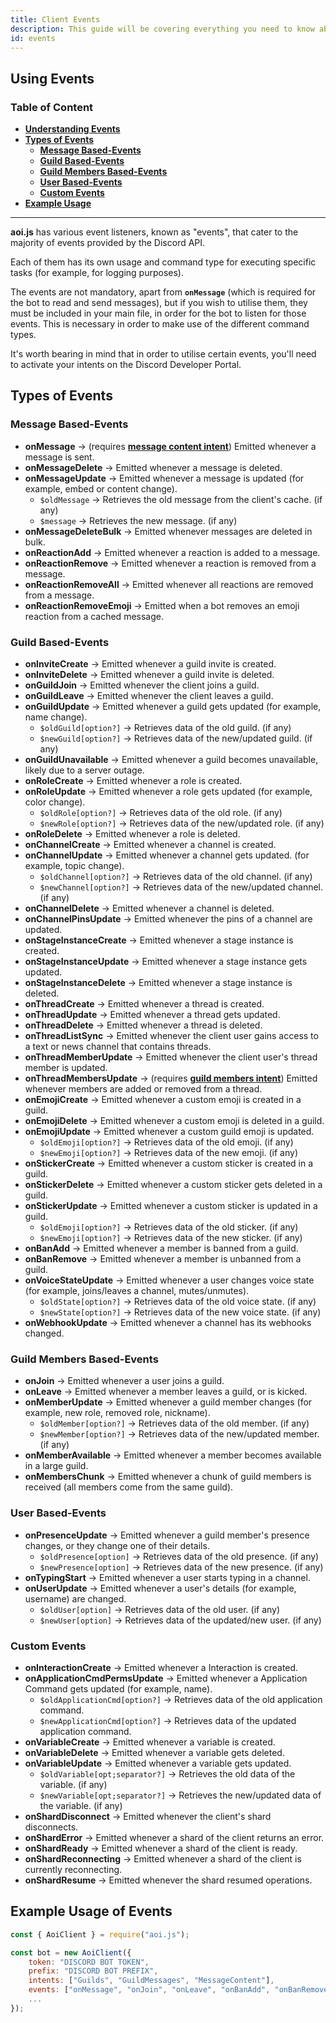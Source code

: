 ```yaml
---
title: Client Events
description: This guide will be covering everything you need to know about events and their usage.
id: events
---
```


## Using Events

### Table of Content

- **[Understanding Events][1]**
- **[Types of Events][2]**
    - **[Message Based-Events][2.1]**
    - **[Guild Based-Events][2.2]**
    - **[Guild Members Based-Events][2.3]**
    - **[User Based-Events][2.4]**
    - **[Custom Events][2.5]**
- **[Example Usage][3]**

---

**aoi.js** has various event listeners, known as "events", that cater to the majority of events provided by the Discord
API.

Each of them has its own usage and command type for executing specific tasks (for example, for logging purposes).

The events are not mandatory, apart from **`onMessage`** (which is required for the bot to read and send messages), but
if you wish to utilise them, they must be included in your main file, in order for the bot to listen for those events.
This is necessary in order to make use of the different command types.

It's worth bearing in mind that in order to utilise certain events, you'll need to activate your intents on the Discord
Developer Portal.

## Types of Events

### Message Based-Events

* **onMessage** &rarr; (requires **[message content intent](https://discord.com/developers/docs/topics/gateway#caveats)**) Emitted whenever a message is sent.
* **onMessageDelete** &rarr; Emitted whenever a message is deleted.
* **onMessageUpdate** &rarr; Emitted whenever a message is updated (for example, embed or content change).
    - `$oldMessage` &rarr; Retrieves the old message from the client's cache. (if any)
    - `$message` &rarr; Retrieves the new message. (if any)
* **onMessageDeleteBulk** &rarr; Emitted whenever messages are deleted in bulk.
* **onReactionAdd** &rarr; Emitted whenever a reaction is added to a message.
* **onReactionRemove** &rarr; Emitted whenever a reaction is removed from a message.
* **onReactionRemoveAll** &rarr; Emitted whenever all reactions are removed from a message.
* **onReactionRemoveEmoji** &rarr; Emitted when a bot removes an emoji reaction from a cached message.

### Guild Based-Events

* **onInviteCreate** &rarr; Emitted whenever a guild invite is created.
* **onInviteDelete** &rarr; Emitted whenever a guild invite is deleted.
* **onGuildJoin** &rarr; Emitted whenever the client joins a guild.
* **onGuildLeave** &rarr; Emitted whenever the client leaves a guild.
* **onGuildUpdate** &rarr; Emitted whenever a guild gets updated (for example, name change).
    * `$oldGuild[option?]` &rarr; Retrieves data of the old guild. (if any)
    * `$newGuild[option?]` &rarr; Retrieves data of the new/updated guild. (if any)
* **onGuildUnavailable** &rarr; Emitted whenever a guild becomes unavailable, likely due to a server outage.
* **onRoleCreate** &rarr; Emitted whenever a role is created.
* **onRoleUpdate** &rarr; Emitted whenever a role gets updated (for example, color change).
    * `$oldRole[option?]` &rarr; Retrieves data of the old role. (if any)
    * `$newRole[option?]` &rarr; Retrieves data of the new/updated role. (if any)
* **onRoleDelete** &rarr; Emitted whenever a role is deleted.
* **onChannelCreate** &rarr; Emitted whenever a channel is created.
* **onChannelUpdate** &rarr; Emitted whenever a channel gets updated. (for example, topic change).
    * `$oldChannel[option?]` &rarr; Retrieves data of the old channel. (if any)
    * `$newChannel[option?]` &rarr; Retrieves data of the new/updated channel. (if any)
* **onChannelDelete** &rarr; Emitted whenever a channel is deleted.
* **onChannelPinsUpdate** &rarr; Emitted whenever the pins of a channel are updated.
* **onStageInstanceCreate** &rarr; Emitted whenever a stage instance is created.
* **onStageInstanceUpdate** &rarr; Emitted whenever a stage instance gets updated.
* **onStageInstanceDelete** &rarr; Emitted whenever a stage instance is deleted.
* **onThreadCreate** &rarr; Emitted whenever a thread is created.
* **onThreadUpdate** &rarr; Emitted whenever a thread gets updated.
* **onThreadDelete** &rarr; Emitted whenever a thread is deleted.
* **onThreadListSync** &rarr; Emitted whenever the client user gains access to a text or news channel that contains
  threads.
* **onThreadMemberUpdate** &rarr; Emitted whenever the client user's thread member is updated.
* **onThreadMembersUpdate** &rarr; (requires **[guild members intent](https://discord.com/developers/docs/topics/gateway#caveats)**) Emitted whenever members are
  added or removed from a thread.
* **onEmojiCreate** &rarr; Emitted whenever a custom emoji is created in a guild.
* **onEmojiDelete** &rarr; Emitted whenever a custom emoji is deleted in a guild.
* **onEmojiUpdate** &rarr; Emitted whenever a custom guild emoji is updated.
    * `$oldEmoji[option?]` &rarr; Retrieves data of the old emoji. (if any)
    * `$newEmoji[option?]` &rarr; Retrieves data of the new emoji. (if any)
* **onStickerCreate** &rarr; Emitted whenever a custom sticker is created in a guild.
* **onStickerDelete** &rarr; Emitted whenever a custom sticker gets deleted in a guild.
* **onStickerUpdate** &rarr; Emitted whenever a custom sticker is updated in a guild.
    * `$oldEmoji[option?]` &rarr; Retrieves data of the old sticker. (if any)
    * `$newEmoji[option?]` &rarr; Retrieves data of the new sticker. (if any)
* **onBanAdd** &rarr; Emitted whenever a member is banned from a guild.
* **onBanRemove** &rarr; Emitted whenever a member is unbanned from a guild.
* **onVoiceStateUpdate** &rarr; Emitted whenever a user changes voice state (for example, joins/leaves a channel,
  mutes/unmutes).
    * `$oldState[option?]` &rarr; Retrieves data of the old voice state. (if any)
    * `$newState[option?]` &rarr; Retrieves data of the new voice state. (if any)
* **onWebhookUpdate** &rarr; Emitted whenever a channel has its webhooks changed.

### Guild Members Based-Events

* **onJoin** &rarr; Emitted whenever a user joins a guild.
* **onLeave** &rarr; Emitted whenever a member leaves a guild, or is kicked.
* **onMemberUpdate** &rarr; Emitted whenever a guild member changes (for example, new role, removed role, nickname).
    * `$oldMember[option?]` &rarr; Retrieves data of the old member. (if any)
    * `$newMember[option?]` &rarr; Retrieves data of the new/updated member. (if any)
* **onMemberAvailable** &rarr; Emitted whenever a member becomes available in a large guild.
* **onMembersChunk** &rarr; Emitted whenever a chunk of guild members is received (all members come from the same
  guild).

### User Based-Events

* **onPresenceUpdate** &rarr; Emitted whenever a guild member's presence changes, or they change one of their details.
    * `$oldPresence[option]` &rarr; Retrieves data of the old presence. (if any)
    * `$newPresence[option]` &rarr; Retrieves data of the new presence. (if any)
* **onTypingStart** &rarr; Emitted whenever a user starts typing in a channel.
* **onUserUpdate** &rarr; Emitted whenever a user's details (for example, username) are changed.
    * `$oldUser[option]` &rarr; Retrieves data of the old user. (if any)
    * `$newUser[option]` &rarr; Retrieves data of the updated/new user. (if any)

### Custom Events

* **onInteractionCreate** &rarr; Emitted whenever a Interaction is created.
* **onApplicationCmdPermsUpdate** &rarr; Emitted whenever a Application Command gets updated (for example, name).
    * `$oldApplicationCmd[option?]` &rarr; Retrieves data of the old application command.
    * `$newApplicationCmd[option?]` &rarr; Retrieves data of the updated application command.
* **onVariableCreate** &rarr; Emitted whenever a variable is created.
* **onVariableDelete** &rarr; Emitted whenever a variable gets deleted.
* **onVariableUpdate** &rarr; Emitted whenever a variable gets updated.
    * `$oldVariable[opt;separator?]` &rarr; Retrieves the old data of the variable. (if any)
    * `$newVariable[opt;separator?]` &rarr; Retrieves the new/updated data of the variable. (if any)
* **onShardDisconnect** &rarr; Emitted whenever the client's shard disconnects.
* **onShardError** &rarr; Emitted whenever a shard of the client returns an error.
* **onShardReady** &rarr; Emitted whenever a shard of the client is ready.
* **onShardReconnecting** &rarr; Emitted whenever a shard of the client is currently reconnecting.
* **onShardResume** &rarr; Emitted whenever the shard resumed operations.

## Example Usage of Events

```js
const { AoiClient } = require("aoi.js");

const bot = new AoiClient({
    token: "DISCORD BOT TOKEN",
    prefix: "DISCORD BOT PREFIX",
    intents: ["Guilds", "GuildMessages", "MessageContent"],
    events: ["onMessage", "onJoin", "onLeave", "onBanAdd", "onBanRemove"]
    ...
});
```

<!--- links -->

[1]: #table-of-content
[2]: #types-of-events
[2.1]: #message-based-Events
[2.2]: #guild-based-events
[2.3]: #guild-members-based-events
[2.4]: #user-based-events
[2.5]: #custom-events
[3]: #example-usage-of-events

